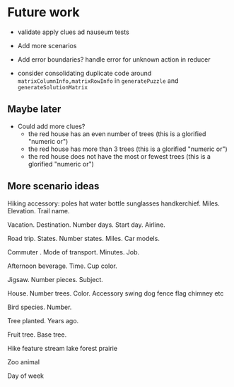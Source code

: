 # Future work

- validate apply clues ad nauseum tests

- Add more scenarios

- Add error boundaries? handle error for unknown action in reducer
- consider consolidating duplicate code around `matrixColumnInfo,matrixRowInfo` in `generatePuzzle` and `generateSolutionMatrix`

## Maybe later

- Could add more clues?
  - the red house has an even number of trees (this is a glorified "numeric or")
  - the red house has more than 3 trees (this is a glorified "numeric or")
  - the red house does not have the most or fewest trees (this is a glorified "numeric or")

## More scenario ideas

Hiking accessory: poles hat water bottle sunglasses handkerchief. Miles. Elevation. Trail name.

Vacation. Destination. Number days. Start day. Airline.

Road trip. States. Number states. Miles. Car models.

Commuter . Mode of transport. Minutes. Job. 

Afternoon beverage. Time. Cup color.

Jigsaw. Number pieces. Subject. 

House. Number trees. Color. Accessory swing dog fence flag chimney etc

Bird species. Number.

Tree planted. Years ago.

Fruit tree. Base tree.

Hike feature stream lake forest prairie

Zoo animal

Day of week
